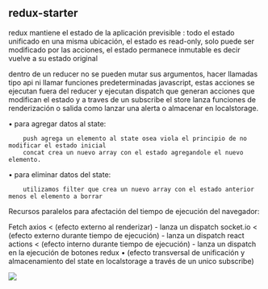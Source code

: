 ## redux-starter

redux mantiene el estado de la aplicación previsible : todo el estado unificado en una misma ubicación, el estado es read-only, solo puede ser modificado por las acciones, el estado permanece inmutable es decir vuelve a su estado original

dentro de un reducer no se pueden mutar sus argumentos, hacer llamadas tipo api ni llamar funciones predeterminadas javascript, estas acciones se ejecutan fuera del reducer y ejecutan dispatch que generan acciones que modifican el estado y a traves de un subscribe el store lanza funciones de renderización o salida como lanzar una alerta o almacenar en localstorage.
    
   • para agregar datos al state:
   
    	push agrega un elemento al state osea viola el principio de no modificar el estado inicial
    	concat crea un nuevo array con el estado agregandole el nuevo elemento.
        
   • para eliminar datos del state:
   
    	utilizamos filter que crea un nuevo array con el estado anterior menos el elemento a borrar

Recursos paralelos para afectación del tiempo de ejecución del navegador:

Fetch axios < (efecto externo al renderizar) - lanza un dispatch
socket.io < (efecto externo durante tiempo de ejecución) - lanza un dispatch
react actions < (efecto interno durante tiempo de ejecución) - lanza un dispatch en la ejecución de botones
redux • (efecto transversal de unificación y almacenamiento del state en localstorage a través de un unico subscribe) 

<img src="https://user-images.githubusercontent.com/25323947/72638943-8c1bc680-3932-11ea-9233-dc022986c8d5.png">

  

